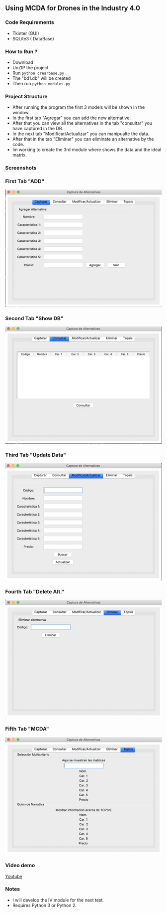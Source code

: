 ##  Using MCDA for Drones in the Industry 4.0 

### Code Requirements
- Tkinter (GUI)
- SQLite3 ( DataBase)

### How to Run ? 
- Download
- UnZIP the project
- Run `python crearbase.py`
- The "bd1.db" will be created
- Then run `python modulos.py`

### Project Structure

- After running the program the first 3 models will be shown in the window.
- In the first tab "Agregar" you can add the new alternative.
- After that you can view all the alternatives in the tab "consultar" you have captured in the DB.
- In the next tab "Modificar/Actualizar" you can manipualte the data.
- After that in the tab "Eliminar" you can eliminate an alternative by the code.
- Im working to create the 3rd module where shows the data and the ideal matrix.

### Screenshots

### First Tab "ADD"
<img src="https://github.com/Jacobprojects/MCDA-Industry-4.0/blob/master/Screen%20Shot%202020-02-16%20at%2022.46.34.png">

### Second Tab "Show DB"
<img src="https://github.com/Jacobprojects/MCDA-Industry-4.0/blob/master/Screen%20Shot%202020-02-16%20at%2022.46.42.png">

### Third Tab "Update Data"
<img src="https://github.com/Jacobprojects/MCDA-Industry-4.0/blob/master/Screen%20Shot%202020-02-16%20at%2022.46.52.png">

### Fourth Tab "Delete Alt."
<img src="https://github.com/Jacobprojects/MCDA-Industry-4.0/blob/master/Screen%20Shot%202020-02-16%20at%2022.46.59.png">

### Fifth Tab "MCDA"
<img src="https://github.com/Jacobprojects/MCDA-Industry-4.0/blob/master/Screen%20Shot%202020-02-16%20at%2022.47.07.png">


### Video demo

[Youtube](https://www.youtube.com/watch?v=p8WyEn14Cto&t=312s)


### Notes
- I will develop the IV module for the next test.
- Requires Python 3 or Python 2.

